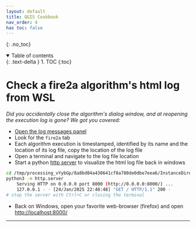 ```yaml
---
layout: default
title: QGIS Cookbook
nav_order: 4
has toc: false
---
```

{: .no_toc}
<details open markdown="block">
  <summary>
    Table of contents
  </summary>
  {: .text-delta }
1. TOC
{:toc}
</details>

# Check a fire2a algorithm's html log from WSL
_Did you accidentally close the algorithm's dialog window, and at reopening the execution log is gone? We got you covered:_
- [Open the log messages panel](https://docs.qgis.org/latest/en/docs/user_manual/introduction/general_tools.html#log-messages-panel)
- Look for the `fire2a` tab
- Each algorithm execution is timestamped, identified by its name and the location of its log file, copy the location of the log file
- Open a terminal and navigate to the log file location
- Start a python [http server](https://docs.python.org/3/library/http.server.html) to visualize the html log file back in windows
```bash
cd /tmp/processing_vYybGp/8a8bd04a438641cf8a780de0dbe7eea6/InstanceDirectory/results
python3 -m http.server
    Serving HTTP on 0.0.0.0 port 8000 (http://0.0.0.0:8000/) ...
    127.0.0.1 - - [24/Jan/2025 22:48:48] "GET / HTTP/1.1" 200 -
# stop the server with Ctrl+C or closing the terminal
```
- Back on Windows, open your favorite web-browser (firefox) and open [http://localhost:8000/](http://localhost:8000/)

---
[QGIS]: https://qgis.org
[requirements.txt]: https://raw.githubusercontent.com/fire2a/fire-analytics-qgis-processing-toolbox-plugin/main/fireanalyticstoolbox/requirements.txt 
[requirements.dev.txt]: https://raw.githubusercontent.com/fire2a/fire-analytics-qgis-processing-toolbox-plugin/main/requirements.dev.txt
[Scott&Burgan-dialog-server]: https://fdobad.github.io/qgis-processingplugin-template/plugins.xml
[Kitral simulator dialog-server]: https://fdobad.github.io/fire2am-kitral/plugins.xml 
[Processing-Toolbox-server]: https://fire2a.github.io/fire-analytics-qgis-processing-toolbox-plugin/plugins.xml
[toolbox-releases]: https://fire2a.github.io/fire-analytics-qgis-processing-toolbox-plugin/releases
[toolbox-repo]: https://www.github.com/fire2a/fire-analytics-qgis-processing-toolbox-plugin
[kitral-dialog-requirements.txt]: https://raw.githubusercontent.com/fdobad/fire2am-kitral/main/requirements.txt
[TODO-Cell2Fire-requirements.txt]: https://github.com/fire2a/C2F-W

[toolbox-server]: https://fire2a.github.io/fire-analytics-qgis-processing-toolbox-plugin/plugins.xml
[fetching plugins]: https://docs.qgis.org/latest/en/docs/training_manual/qgis_plugins/fetching_plugins.html
[custom]: https://docs.qgis.org/latest/en/docs/training_manual/qgis_plugins/fetching_plugins.html#basic-fa-configuring-additional-plugin-repositories
[new plugin]: https://docs.qgis.org/3.28/en/docs/training_manual/qgis_plugins/fetching_plugins.html#basic-fa-installing-new-plugins
